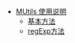 <!--
<!--
 * @Author:
 * @Date: 2023-03-21 16:23:07
 * @LastEditTime: 2023-06-01 10:01:35
 * @LastEditors: Please set LastEditors
 * @Description:
-->

- [MUtils 使用说明](docs/MUtils/README)
  - [基本方法](docs/MUtils/base)
  - [regExp方法](docs/MUtils/regExp)
